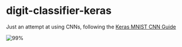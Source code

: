 # digit-classifier-keras

Just an attempt at using CNNs, following the [Keras MNIST CNN Guide](https://keras.io/examples/mnist_cnn/)

![99%](https://i.imgur.com/L98SxUt.png)
